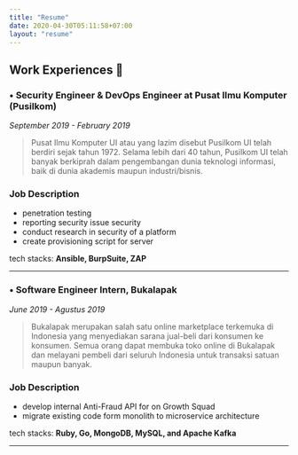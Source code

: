 ```yaml
---
title: "Resume"
date: 2020-04-30T05:11:58+07:00
layout: "resume"
---
```


## Work Experiences 💼

### • Security Engineer & DevOps Engineer at Pusat Ilmu Komputer (Pusilkom)

*September 2019 - February 2019*

> Pusat Ilmu Komputer UI atau yang lazim disebut Pusilkom UI telah berdiri sejak tahun 1972. Selama lebih dari 40 tahun, Pusilkom UI telah banyak berkiprah dalam pengembangan dunia teknologi informasi, baik di dunia akademis maupun industri/bisnis.

### Job Description

- penetration testing
- reporting security issue security
- conduct research in security of a platform
- create provisioning script for server

tech stacks: **Ansible, BurpSuite, ZAP**

---

### • Software Engineer Intern, Bukalapak

*June 2019 - Agustus 2019*

> Bukalapak merupakan salah satu online marketplace terkemuka di Indonesia yang menyediakan sarana jual-beli dari konsumen ke konsumen. Semua orang dapat membuka toko online di Bukalapak dan melayani pembeli dari seluruh Indonesia untuk transaksi satuan maupun banyak.

### Job Description

- develop internal Anti-Fraud API for on Growth Squad
- migrate existing code form monolith to microservice architecture
 
tech stacks: **Ruby, Go, MongoDB, MySQL, and Apache Kafka**

---
